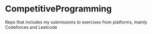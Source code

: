 # CompetitiveProgramming
Repo that includes my submissions to exercises from platforms, mainly Codeforces and Leetcode
